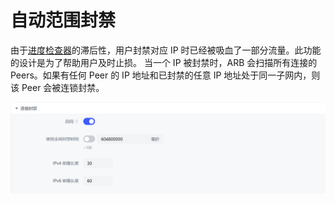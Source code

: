# 自动范围封禁

由于[进度检查器](./progress-cheat-blocker.md)的滞后性，用户封禁对应 IP 时已经被吸血了一部分流量。此功能的设计是为了帮助用户及时止损。
当一个 IP 被封禁时，ARB 会扫描所有连接的 Peers。如果有任何 Peer 的 IP 地址和已封禁的任意 IP 地址处于同一子网内，则该 Peer 会被连锁封禁。


![Auto Range Ban](./assets/auto-range-ban.png)
